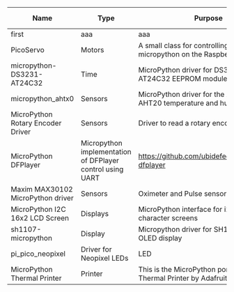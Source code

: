 
| Name | Type | Purpose | Source repo link | License | MP version | Notes |
| --- | --- | --- | --- | --- | --- | --- |
| first | aaa | aaa | aaa | aaa | aaa |
|PicoServo|Motors|A small class for controlling servos using micropython on the Raspberry Pi Pico|https://github.com/sandbo00/picoservo|MIT|?| |
|micropython-DS3231-AT24C32 | Time | MicroPython driver for DS3231 RTC and AT24C32 EEPROM module.| https://github.com/pangopi/micropython-DS3231-AT24C32 | MIT | n/a | AT24C32 impl. missing |
|micropython_ahtx0 | Sensors | MicroPython driver for the AHT10 and AHT20 temperature and humidity sensors | https://github.com/targetblank/micropython_ahtx0 | MIT | n/a | n/a |
| MicroPython Rotary Encoder Driver | Sensors | Driver to read a rotary encoder | https://github.com/miketeachman/micropython-rotary | n/a | n/a | License missing |
| MicroPython DFPlayer | Micropython implementation of DFPlayer control using UART | https://github.com/ubidefeo/micropython-dfplayer | AGPL3.0 | n/a | n/a |
| Maxim MAX30102 MicroPython driver | Sensors | Oximeter and Pulse sensor driver | https://github.com/n-elia/MAX30102-MicroPython-driver | MIT | n/a | n/a |
| MicroPython I2C 16x2 LCD Screen | Displays | MicroPython interface for i2c LCD character screens | https://github.com/Bucknalla/micropython-i2c-lcd | MIT | n/a/ | n/a |
| sh1107-micropython | Display | Micropython driver for SH1107-based OLED display | https://github.com/nemart69/sh1107-micropython | n/a | n/a | n/a |
| pi_pico_neopixel | Driver for Neopixel LEDs | LED | https://github.com/blaz-r/pi_pico_neopixel | MIT | n/a | n/a |
| MicroPython Thermal Printer | Printer | This is the MicroPython port of Python Thermal Printer by Adafruit | https://github.com/ayoy/micropython-thermal-printer | n/a | n/a | n/a |